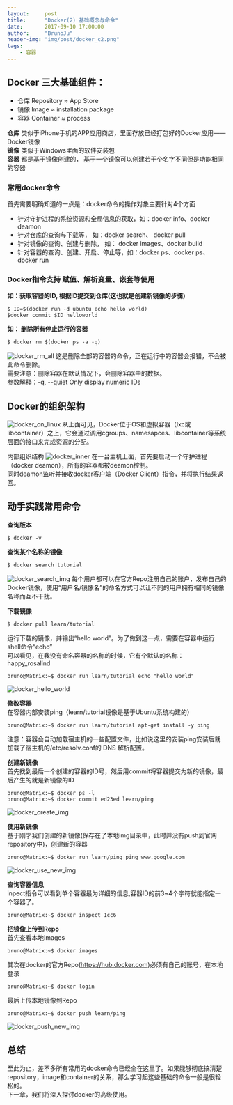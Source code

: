 ```yaml
---
layout:     post
title:      "Docker(2) 基础概念与命令"
date:       2017-09-10 17:00:00
author:     "BrunoJu"
header-img: "img/post/docker_c2.png"
tags:
    - 容器
---
```


## Docker 三大基础组件：
- 仓库		Repository ≈ App Store
- 镜像		Image ≈ installation package
- 容器		Container ≈ process

**仓库** 类似于iPhone手机的APP应用商店，里面存放已经打包好的Docker应用——Docker镜像    
**镜像** 类似于Windows里面的软件安装包    
**容器** 都是基于镜像创建的， 基于一个镜像可以创建若干个名字不同但是功能相同的容器    

### 常用docker命令
首先需要明确知道的一点是：docker命令的操作对象主要针对4个方面
- 针对守护进程的系统资源和全局信息的获取，如：docker info、docker deamon
- 针对仓库的查询与下载等， 如：docker search、 docker pull
- 针对镜像的查询、创建与删除， 如： docker images、docker build
- 针对容器的查询、创建、开启、停止等，如：docker ps、docker ps、docker run


### Docker指令支持 赋值、解析变量、嵌套等使用
**如：获取容器的ID, 根据ID提交到仓库(这也就是创建新镜像的步骤)**
```
$ ID=$(docker run -d ubuntu echo hello world)
$docker commit $ID helloworld
```

**如： 删除所有停止运行的容器**
```
$ docker rm $(docker ps -a -q)
```
![docker_rm_all](https://brunoju.github.io/img/post/docker_rm_all.png)
这是删除全部的容器的命令，正在运行中的容器会报错，不会被此命令删除。    
需要注意：删除容器在默认情况下，会删除容器中的数据。    
参数解释：-q, --quiet           Only display numeric IDs




## Docker的组织架构
![docker_on_linux](https://brunoju.github.io/img/post/docker_on_linux.png)
从上面可见，Docker位于OS和虚拟容器（lxc或libcontainer）之上，它会通过调用cgroups、namesapces、libcontainer等系统层面的接口来完成资源的分配。

内部组织结构
![docker_inner](https://brunoju.github.io/img/post/docker_inner.png)
在一台主机上面，首先要启动一个守护进程（docker deamon），所有的容器都被deamon控制。    
同时deamon监听并接收docker客户端（Docker Client）指令，并将执行结果返回。


## 动手实践常用命令

**查询版本**
```
$ docker -v
```

**查询某个名称的镜像**    
```
$ docker search tutorial
```
![docker_search_img](https://brunoju.github.io/img/post/docker_search_img.png)
每个用户都可以在官方Repo注册自己的账户，发布自己的Docker镜像，使用“用户名/镜像名”的命名方式可以让不同的用户拥有相同的镜像名称而互不干扰。


**下载镜像**    
```
$ docker pull learn/tutorial
```
运行下载的镜像，并输出“hello world”。为了做到这一点，需要在容器中运行shell命令“echo”    
可以看见，在我没有命名容器的名称的时候，它有个默认的名称：happy_rosalind
```
bruno@Matrix:~$ docker run learn/tutorial echo "hello world"
```
![docker_hello_world](https://brunoju.github.io/img/post/docker_hello_world.png)

**修改容器**   
在容器内部安装ping（learn/tutorial镜像是基于Ubuntu系统构建的）
```
bruno@Matrix:~$ docker run learn/tutorial apt-get install -y ping
```
注意：容器会自动加载宿主机的一些配置文件，比如说这里的安装ping安装后就加载了宿主机的/etc/resolv.conf的 DNS 解析配置。

**创建新镜像**    
首先找到最后一个创建的容器的ID号，然后用commit将容器提交为新的镜像，最后产生的就是新镜像的ID
```
bruno@Matrix:~$ docker ps -l
bruno@Matrix:~$ docker commit ed23ed learn/ping
````
![docker_create_img](https://brunoju.github.io/img/post/docker_create_img.png)

**使用新镜像**    
基于刚才我们创建的新镜像(保存在了本地img目录中，此时并没有push到官网repository中)，创建新的容器
```
bruno@Matrix:~$ docker run learn/ping ping www.google.com
```
![docker_use_new_img](https://brunoju.github.io/img/post/docker_use_new_img.png)


**查询容器信息**    
inpect指令可以看到单个容器最为详细的信息,容器ID的前3~4个字符就能指定一个容器了。
```
bruno@Matrix:~$ docker inspect 1cc6
```

**把镜像上传到Repo**    
首先查看本地Images
```
bruno@Matrix:~$ docker images
```
其次在docker的官方Repo(https://hub.docker.com)必须有自己的账号，在本地登录
```
bruno@Matrix:~$ docker login
```
最后上传本地镜像到Repo
```
bruno@Matrix:~$ docker push learn/ping
```
![docker_push_new_img](https://brunoju.github.io/img/post/docker_push_new_img.png)

## 总结
至此为止，差不多所有常用的docker命令已经全在这里了。如果能够彻底搞清楚repository，image和container的关系，那么学习起这些基础的命令一般是很轻松的。    
下一章，我们将深入探讨docker的高级使用。
